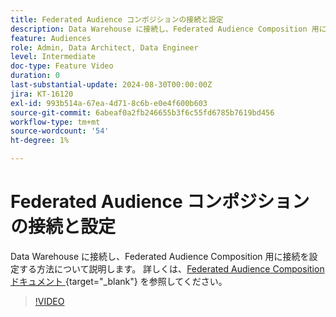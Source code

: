 ```yaml
---
title: Federated Audience コンポジションの接続と設定
description: Data Warehouse に接続し、Federated Audience Composition 用に接続を設定する方法について説明します。
feature: Audiences
role: Admin, Data Architect, Data Engineer
level: Intermediate
doc-type: Feature Video
duration: 0
last-substantial-update: 2024-08-30T00:00:00Z
jira: KT-16120
exl-id: 993b514a-67ea-4d71-8c6b-e0e4f600b603
source-git-commit: 6abeaf0a2fb246655b3f6c55fd6785b7619bd456
workflow-type: tm+mt
source-wordcount: '54'
ht-degree: 1%

---
```


# Federated Audience コンポジションの接続と設定

Data Warehouse に接続し、Federated Audience Composition 用に接続を設定する方法について説明します。 詳しくは、[Federated Audience Composition ドキュメント ](https://experienceleague.adobe.com/ja/docs/federated-audience-composition/using/home){target="_blank"} を参照してください。

>[!VIDEO](https://video.tv.adobe.com/v/3433246/?learn=on&enablevpops)
